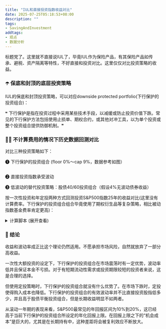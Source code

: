 ```yaml
---
title: "IUL和直接投资指数收益对比"
date: 2025-07-25T05:18:53+08:00
description: ""
tags:
- SavingAndInvestment
addtags:
- 观点
- 数据分析
---
```


标题党了。这里就不直接说IUL了，毕竟IUL作为保险产品，有其保险产品如传承、避税、资产隔离等特性，不好直接和投资对比。这里仅仅对比投资策略的收益。

### ☂️ 保底和封顶的底层投资策略

IUL的保底和封顶投资策略，可以对应downside protected portfolio(下行保护的投资组合)：

❝ 下行保护是指在投资过程中采用某些技术手段，以减缓或防止投资价值下跌。常见的下行保护方法包括使用止损单、期权合约，或其他对冲工具，以为单个投资或整个投资组合提供防御机制。❞


### ✍🏻 不计算费用的情况下历史数据回测对比

对比三种投资策略如下：

❶ 下行保护的投资组合 (floor 0%～cap 9%，数据参考如图）

<div>
    <span class="image fit" style="max-width: 500px;"><img src="https://s3.ap-southeast-1.amazonaws.com/littlecheesecake.me/money.sense/iul-index-investment/iul-cap-examples.png" alt="" /></span>
</div>

❷ 直接投资指数承受波动

❸ 低波动的替代投资策略：股债40/60投资组合（假设4%无波动债券收益）

按一次性投资和年定投两种方式回测投资S&P500指数25年的收益对比(这里没有计算费率。下行保护的投资组合组合毕竟使用了期权衍生品等复杂策略，相比被动指数基金费率肯定更高)：

<details>
  <summary>计算脚本 (展开查看) </summary>
  
```python
import yfinance as yf
import pandas as pd
import numpy as np
import numpy_financial as npf
import matplotlib.pyplot as plt

# Parameters
ticker = 'SPY'
start_year = 2000
end_year = 2024

# Fetch SPY historical data
data = yf.download(ticker, start=f'{start_year}-01-01', end=f'{end_year+1}-01-01')
data = data['Close']['SPY'].resample('Y').last()  # Year-end adjusted close prices


def sp_500(init_amount, annual_investment):
    # Initialize tracking
    units_owned = init_amount / data[0]
    total_invested = init_amount
    portfolio_values = []
    prices = []
    
    for price in data:
        units_bought = annual_investment / price
        units_owned += units_bought
        total_invested += annual_investment
        portfolio_value = units_owned * price
        prices.append(price)
        portfolio_values.append(portfolio_value)
    
    cash_flows = [-annual_investment] * 25
    cash_flows[-1] += portfolio_values[-1]  # Final value added in last year

    # Calculate returns
    irr = npf.irr(cash_flows)
    returns = pd.Series(portfolio_values).pct_change().dropna()
    average_return = returns.mean() if math.isnan(irr) else irr
    volatility = returns.std()
    
    # Build result DataFrame
    df = pd.DataFrame({
        'Year': list(range(start_year, start_year + len(prices))),
        'SPY Price': prices,
        'Portfolio Value': portfolio_values
    })

    # Print results
    print(f"\nSummary for S&P 500 with {init_amount} initial investment and {annual_investment} annual investment:")
    print(f"Total Invested: ${total_invested:,.2f}")
    print(f"Final Portfolio Value: ${portfolio_values[-1]:,.2f}")
    print(f"Average Annual Return: {average_return:.2%}")
    print(f"Annual Volatility: {volatility:.2%}")

    return df


def downside_protected(init_amount, annual_investment):
    cap = 0.09
    floor = 0.00

    # Calculate actual yearly returns
    returns = data.pct_change().dropna()

    # Apply IUL-style return constraints
    capped_returns = returns.clip(lower=floor, upper=cap)
    
    # Simulate portfolio with yearly investment and capped returns
    portfolio_values = []
    current_value = init_amount
    total_invested = current_value
    
    for r in capped_returns:
        current_value = (current_value + annual_investment) * (1 + r)
        total_invested += annual_investment
        portfolio_values.append(current_value)
    
    # Add first year manually (no return applied yet)
    portfolio_values = [init_amount + annual_investment] + portfolio_values
    total_invested += annual_investment
    cash_flows = [-annual_investment] * 25
    cash_flows[-1] += portfolio_values[-1]  # Final value added in last year
    
    # Build DataFrame
    df = pd.DataFrame({
        'Year': list(range(start_year, end_year + 1)),
        'Capped Return': [0.0] + list(capped_returns),
        'Portfolio Value': portfolio_values
    })
    
    # Calculate stats
    irr = npf.irr(cash_flows)
    final_value = portfolio_values[-1]
    avg_return = capped_returns.mean() if math.isnan(irr) else irr
    volatility = pd.Series(portfolio_values).pct_change().std() if annual_investment > 0 else capped_returns.std()
    
    # Print results
    print(f"\nSummary for downside protected portfolio with {init_amount} initial investment and {annual_investment} annual investment:")
    print(f"Total Invested: ${total_invested:,.2f}")
    print(f"Final Portfolio Value: ${final_value:,.2f}")
    print(f"Average Annual Return (Effective): {avg_return:.2%}")
    print(f"Volatility (Effective): {volatility:.2%}")

    return df


def bond_balanced(init_amount, annual_investment):
    stock_ratio = 0.4
    bond_ratio = 1 - stock_ratio
    bond_return = 0.04  # 4% fixed annual return

    # Calculate SPY annual returns
    stock_returns = data.pct_change().dropna()
    
    # Initialize portfolio values
    total_invested = init_amount
    stock_value = total_invested * stock_ratio
    bond_value = total_invested * bond_ratio
    portfolio_values = []
    
    # Simulate year by year
    years = list(range(start_year, end_year + 1))
    portfolio_values.append(init_amount + annual_investment)  # Year 2000 (first investment)
    stock_value += annual_investment * stock_ratio
    bond_value += annual_investment * bond_ratio
    total_invested += annual_investment
    
    for r in stock_returns:
        # Apply returns
        stock_value *= (1 + r)
        bond_value *= (1 + bond_return)
        
        # Add new investment
        stock_value += annual_investment * stock_ratio
        bond_value += annual_investment * bond_ratio
        total_invested += annual_investment
    
        total_portfolio = stock_value + bond_value
        portfolio_values.append(total_portfolio)
    
    cash_flows = [-annual_investment] * 25
    cash_flows[-1] += portfolio_values[-1]  # Final value added in last year
    
    
    # Calculate stats
    irr = npf.irr(cash_flows)
    returns = pd.Series(portfolio_values).pct_change().dropna()
    average_return = returns.mean()
    volatility = returns.std() if math.isnan(irr) else irr
    
    # Build DataFrame
    df = pd.DataFrame({
        'Year': years,
        'Portfolio Value': portfolio_values
    })

    # Output
    print("\nSummary:")
    print(f"Total Invested: ${total_invested:,.2f}")
    print(f"Final Portfolio Value: ${portfolio_values[-1]:,.2f}")
    print(f"Average Annual Return: {average_return:.2%}")
    print(f"Annual Volatility: {volatility:.2%}")

    return df


def plog_data(title, df_sp500, df_downside_protected, df_bond_balanced):
    plt.figure(figsize=(10, 6))
    plt.title(title) 
    plt.xlabel("Year")
    plt.ylabel("Portfolio Value ($)")
    
    plt.grid(True)
    plt.tight_layout()
    
    plt.plot(df_sp500['Year'], df_sp500['Portfolio Value'], marker='o', label='S&P 500')
    plt.plot(df_downside_protected['Year'], df_downside_protected['Portfolio Value'], marker='x', label='Downside Protected')
    plt.plot(df_bond_balanced['Year'], df_bond_balanced['Portfolio Value'], marker='s', label='Bond Balanced')
    
    plt.legend(loc="upper left")
    plt.show()


# Calculate and Plot Lumpsum investment strategy:
plog_data("Lumpsum Investment Performance (2000-2024)", 
          sp_500(250_000, 0), 
          downside_protected(250_000, 0), 
          bond_balanced(250_000, 0))

# Calculate and Plot DCA investment strategy:
plog_data("DCA Investment Performance (2000-2024)", 
          sp_500(0, 10_000), 
          downside_protected(0, 10_000), 
          bond_balanced(0, 10_000))

```
</details>

<div>
    <span class="image fit" style="max-width: 500px;"><img src="https://s3.ap-southeast-1.amazonaws.com/littlecheesecake.me/money.sense/iul-index-investment/iul-sp-bond.png" alt="" /></span>
</div>

<div>
    <span class="image fit" style="max-width: 800px;"><img src="https://s3.ap-southeast-1.amazonaws.com/littlecheesecake.me/money.sense/iul-index-investment/sp_bond_protected_ls_compare_64.png" alt="" /></span>
</div>

<div>
    <span class="image fit" style="max-width: 800px;"><img src="https://s3.ap-southeast-1.amazonaws.com/littlecheesecake.me/money.sense/iul-index-investment/sp_bond_protected_dca_compare_64.png" alt="" /></span>
</div>

### 💭 结论

收益和波动率成正比这个理论仍然适用。不愿承担市场风险，自然就放弃了一部分高收益。

一次性大额投资的设定下，下行保护的投资组合在市场震荡时有一定优势，波动率低并且保证本金不亏损。对于有短期流动性需求或投资期限较短的投资者来说，这是合理的选择。

但使用定投策略时，下行保护的投资组合就没有什么优势了。在市场下跌时，定投使得购入成本也降低。下行保护的投资组合的有效波动率并不比直接投资股指低多少，并且高于股债平衡投资组合，但是长期收益明显不如两者。

从滚动一年期的表现来看，S&P500最常见的年回报区间为10%到20%，这已经高于当前下行保护的投资组合所设定的年化回报上限。在回报上限之下的“机会成本”是巨大的，尤其是在长期持有中，这种差距将会被复利效应不断放大。

